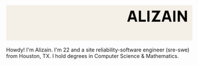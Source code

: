<p align="center">
  <img src="./assets/README.png" alt="alizain banner" style="max-width:100%;">
</p>

Howdy! I'm Alizain. I'm 22 and a site reliability-software engineer (sre-swe) from Houston, TX. I hold degrees in Computer Science & Mathematics.
